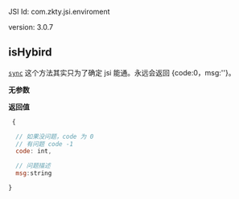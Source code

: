 

JSI Id: com.zkty.jsi.enviroment

version: 3.0.7



## isHybird
[`sync`](/docs/modules/模块-规范?id=jsi-调用)
 这个方法其实只为了确定 jsi 能通。永远会返回 {code:0，msg:''}。

**无参数**


**返回值**
``` js
 {

  // 如果没问题，code 为 0
  // 有问题 code -1
  code: int,

  // 问题描述
  msg:string

}
``` 


    